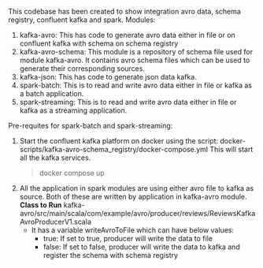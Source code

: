 This codebase has been created to show integration avro data, schema registry, confluent kafka and spark.
Modules: 
1. kafka-avro: This has code to generate avro data either in file or on confluent kafka with schema on schema registry
2. kafka-avro-schema: This module is a repository of schema file used for module kafka-avro. 
   It contains avro schema files which can be used to generate their corresponding sources.
3. kafka-json: This has code to generate json data kafka.
4. spark-batch: This is to read and write avro data either in file or kafka as a batch application.
5. spark-streaming: This is to read and write avro data either in file or kafka as a streaming application.

Pre-requites for spark-batch and spark-streaming:
1. Start the confluent kafka platform on docker using the script: docker-scripts/kafka-avro-schema_registry/docker-compose.yml
   This will start all the kafka services.
   > docker compose up
2. All the application in spark modules are using either avro file to kafka as source. Both of these are written by application in kafka-avro module.
   </br>**Class to Run** kafka-avro/src/main/scala/com/example/avro/producer/reviews/ReviewsKafkaAvroProducerV1.scala
    - It has a variable writeAvroToFile which can have below values:
      - true: If set to true, producer will write the data to file
      - false: If set to false, producer will write the data to kafka and register the schema with schema registry